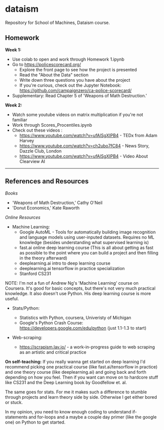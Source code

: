 # dataism
Repository for School of Machines, Dataism course.

## Homework
**Week 1:**
* Use colab to open and work through Homework 1.ipynb
* Go to https://policescorecard.org/
   - Explore the front page to see how the project is presented
   - Read the "About the Data" section
   - Write down three questions you have about the project
   - If you're curious, check out the Jupyter Notebook: https://github.com/campaignzero/ca-police-scorecard/
* Supplementary: Read Chapter 5 of 'Weapons of Math Destruction.'

**Week 2:**
* Watch some youtube videos on matrix multiplication if you're not familiar
* Work through Scores_Procentiles.ipynb
* Check out these videos : 
   * https://www.youtube.com/watch?v=ufAlSgXIPB4 - TEDx from Adam Harvey
   * https://www.youtube.com/watch?v=ch2ubo7fC84 - News Story, Dazzle Club, London
   * https://www.youtube.com/watch?v=ufAlSgXIPB4 - Video About Clearview AI
   
 ---  
   
## References and Resources

*Books*
* 'Weapons of Math Destruction,' Cathy O'Neil
* 'Donut Economics,' Kate Raworth

*Online Resources*
* Machine Learning:
   * Google AutoML - Tools for automatically building image recognition and language models using user-inputed datasets. Requires no ML knowledge (besides understanding what supervised learning is)
   * fast.ai online deep learning course (This is all about getting as fast as possible to the point where you can build a project and then filling in the theory afterward) 
   * deeplearning.ai intro to deep learning course
   * deeplearning.ai tensorflow in practice specialization
   * Stanford CS231
   
NOTE: I'm not a fun of Andrew Ng's 'Machine Learning' course on Coursera. It's good for basic concepts, but there's not very much practical knowledge. It also doesn't use Python. His deep learning course is more useful.
  
* Stats/Python:
   * Statistics with Python, coursera, Univeristy of Michigan
   * Google's Python Crash Course: https://developers.google.com/edu/python (just 1.1-1.3 to start)


* Web-scraping:
   * https://scrapism.lav.io/ - a work-in-progress guide to web scraping as an artistic and critical practice



**On self-teaching:**
If you really wanna get started on deep learning I'd recommend picking one practical course (like fast.ai/tensorflow in practice) and one theory course (like deeplearning.ai) and going back and forth depending on how you feel. Then if you want can move on to hardcore stuff like CS231 and the Deep Learning book by Goodfellow et. al.

The same goes for stats. For me it makes such a difference to stumble through projects and learn theory side by side. Otherwise I get either bored or stuck.

In my opinion, you need to know enough coding to understand if-statements and for-loops and a maybe a couple day primer (like the google one) on Python to get started.

